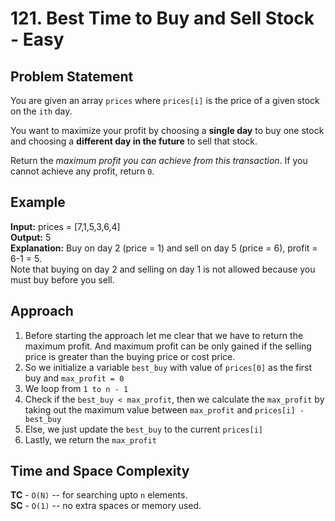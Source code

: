 # 121. Best Time to Buy and Sell Stock - Easy

## Problem Statement
You are given an array `prices` where `prices[i]` is the price of a given stock on the `ith` day.

You want to maximize your profit by choosing a **single day** to buy one stock and choosing a **different day in the future** to sell that stock.

Return the *maximum profit you can achieve from this transaction*. If you cannot achieve any profit, return `0`.

## Example
**Input:** prices = [7,1,5,3,6,4]<br>
**Output:** 5<br>
**Explanation:** Buy on day 2 (price = 1) and sell on day 5 (price = 6), profit = 6-1 = 5.<br>
Note that buying on day 2 and selling on day 1 is not allowed because you must buy before you sell.

## Approach
1. Before starting the approach let me clear that we have to return the maximum profit. And maximum profit can be only gained if the selling price is greater than the buying price or cost price.
2. So we initialize a variable `best_buy` with value of `prices[0]` as the first buy and `max_profit = 0`
3. We loop from `1 to n - 1`
4. Check if the `best_buy < max_profit`, then we calculate the `max_profit` by taking out the maximum value between `max_profit` and `prices[i] - best_buy`
5. Else, we just update the `best_buy` to the current `prices[i]`
6. Lastly, we return the `max_profit`

## Time and Space Complexity
**TC** - `O(N)` -- for searching upto `n` elements.<br>
**SC** - `O(1)` -- no extra spaces or memory used.
